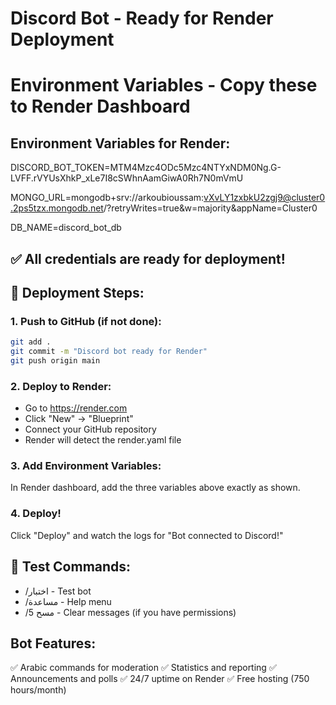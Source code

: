 # Discord Bot - Ready for Render Deployment
# Environment Variables - Copy these to Render Dashboard

## Environment Variables for Render:

DISCORD_BOT_TOKEN=MTM4Mzc4ODc5Mzc4NTYxNDM0Ng.G-LVFF.rVYUsXhkP_xLe7I8cSWhnAamGiwA0Rh7N0mVmU

MONGO_URL=mongodb+srv://arkoubioussam:vXvLY1zxbkU2zgj9@cluster0.2ps5tzx.mongodb.net/?retryWrites=true&w=majority&appName=Cluster0

DB_NAME=discord_bot_db

## ✅ All credentials are ready for deployment!

## 🚀 Deployment Steps:

### 1. Push to GitHub (if not done):
```bash
git add .
git commit -m "Discord bot ready for Render"
git push origin main
```

### 2. Deploy to Render:
- Go to https://render.com
- Click "New" → "Blueprint" 
- Connect your GitHub repository
- Render will detect the render.yaml file

### 3. Add Environment Variables:
In Render dashboard, add the three variables above exactly as shown.

### 4. Deploy!
Click "Deploy" and watch the logs for "Bot connected to Discord!"

## 🧪 Test Commands:
- /اختبار - Test bot
- /مساعدة - Help menu
- /مسح 5 - Clear messages (if you have permissions)

## Bot Features:
✅ Arabic commands for moderation
✅ Statistics and reporting
✅ Announcements and polls
✅ 24/7 uptime on Render
✅ Free hosting (750 hours/month)
